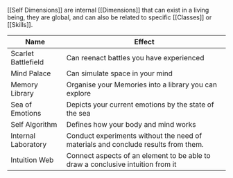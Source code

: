 [[Self Dimensions]] are internal [[Dimensions]] that can exist in a living being, they are global, and can also be related to specific [[Classes]] or [[Skills]].

| Name                | Effect                                                                            |
| ------------------- | --------------------------------------------------------------------------------- |
| Scarlet Battlefield | Can reenact battles you have experienced                                          |
| Mind Palace         | Can simulate space in your mind                                                   |
| Memory Library      | Organise your Memories into a library you can explore                             |
| Sea of Emotions     | Depicts your current emotions by the state of the sea                             |
| Self Algorithm      | Defines how your body and mind works                                              |
| Internal Laboratory | Conduct experiments without the need of materials and conclude results from them. |
| Intuition Web       | Connect aspects of an element to be able to draw a conclusive intuition from it   |
